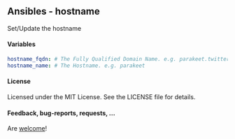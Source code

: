## Ansibles - hostname

Set/Update the hostname

#### Variables

```yaml
hostname_fqdn: # The Fully Qualified Domain Name. e.g. parakeet.twitter.com
hostname_name: # The Hostname. e.g. parakeet
```

#### License

Licensed under the MIT License. See the LICENSE file for details.

#### Feedback, bug-reports, requests, ...

Are [welcome](https://github.com/ansibles/hostname/issues)!
